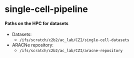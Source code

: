 # single-cell-pipeline

#### Paths on the HPC for datasets
* Datasets: 
  * ```/ifs/scratch/c2b2/ac_lab/CZI/single-cell-datasets```
* ARACNe repository: 
  * ```/ifs/scratch/c2b2/ac_lab/CZI/aracne-repository```
